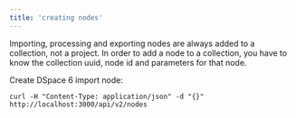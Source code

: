 ```yaml
---
title: 'creating nodes'
---
```


Importing, processing and exporting nodes are always added to a collection, not a project. In order to add a node to a collection, you have to know the collection uuid, node id and parameters for that node.

Create DSpace 6 import node:

	curl -H "Content-Type: application/json" -d "{}" http://localhost:3000/api/v2/nodes
